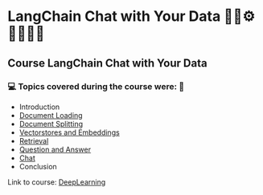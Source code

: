 # LangChain Chat with Your Data 🤖🎲⚙️🤯👨🏻‍💻
## Course LangChain Chat with Your Data
### 💻 Topics covered during the course were: 🚀

- Introduction
- [Document Loading](https://github.com/romulovieira777/LangChain_Chat_with_Your_Data/tree/main/01_Document_Loading)
- [Document Splitting](https://github.com/romulovieira777/LangChain_Chat_with_Your_Data/tree/main/02_Document_Splitting)
- [Vectorstores and Embeddings](https://github.com/romulovieira777/LangChain_Chat_with_Your_Data/tree/main/03_Vectorstores_and_Embeddings)
- [Retrieval](https://github.com/romulovieira777/LangChain_Chat_with_Your_Data/tree/main/04_Retrieval)
- [Question and Answer](https://github.com/romulovieira777/LangChain_Chat_with_Your_Data/tree/main/05_Question_and_Answer)
- [Chat]()
- Conclusion

Link to course: [DeepLearning](https://www.deeplearning.ai/short-courses/langchain-chat-with-your-data/)